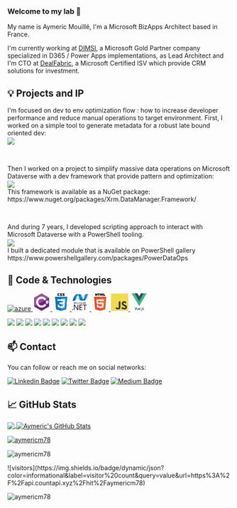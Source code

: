 ### Welcome to my lab 👋

My name is Aymeric Mouillé, I'm a Microsoft BizApps Architect based in France.

I'm currently working at [DIMSI](https://dimsi.fr/), a Microsoft Gold Partner company specialized in D365 / Power Apps implementations, as Lead Architect and I'm CTO at [DealFabric](https://www.dealfabric.com/), a Microsoft Certified ISV which provide CRM solutions for investment.

## 💡 Projects and IP

<p>
I'm focused on dev to env optimization flow : how to increase developer performance and reduce manual operations to target environment.
First, I worked on a simple tool to generate metadata for a robust late bound oriented dev:
<br/>
<a href="https://github.com/AymericM78/D365.Model.Generator">
  <img align="center" src="https://github-readme-stats.vercel.app/api/pin/?username=AymericM78&repo=D365.Model.Generator&title_color=ffffff&text_color=c9cacc&icon_color=2bbc8a&bg_color=1d1f21" />
</a>  
</p><br/>
<p>Then I worked on a project to simplify massive data operations on Microsoft Dataverse with a dev framework that provide pattern and optimization:
<br/>
<a href="https://github.com/AymericM78/Xrm.DataManager.Framework">
  <img align="center" src="https://github-readme-stats.vercel.app/api/pin/?username=AymericM78&repo=Xrm.DataManager.Framework&title_color=ffffff&text_color=c9cacc&icon_color=2bbc8a&bg_color=1d1f21" />
</a>
<br/>
This framework is available as a NuGet package:
https://www.nuget.org/packages/Xrm.DataManager.Framework/
</p><br/>
<p>
And during 7 years, I developed scripting approach to interact with Microsoft Dataverse with a PowerShell tooling.
<br/>
<a href="https://github.com/AymericM78/PowerDataOps">
  <img align="center" src="https://github-readme-stats.vercel.app/api/pin/?username=AymericM78&repo=PowerDataOps&title_color=ffffff&text_color=c9cacc&icon_color=2bbc8a&bg_color=1d1f21" />
</a>
<br/>
I built a dedicated module that is available on PowerShell gallery
https://www.powershellgallery.com/packages/PowerDataOps
</p>


## 🔧 Code & Technologies


<p align="left"> <a href="https://azure.microsoft.com/en-in/" target="_blank"> <img src="https://www.vectorlogo.zone/logos/microsoft_azure/microsoft_azure-icon.svg" alt="azure" width="40" height="40"/> </a> <a href="https://www.w3schools.com/cs/" target="_blank"> <img src="https://raw.githubusercontent.com/devicons/devicon/master/icons/csharp/csharp-original.svg" alt="csharp" width="40" height="40"/> </a> <a href="https://www.w3schools.com/css/" target="_blank"> <img src="https://raw.githubusercontent.com/devicons/devicon/master/icons/css3/css3-original-wordmark.svg" alt="css3" width="40" height="40"/> </a> <a href="https://dotnet.microsoft.com/" target="_blank"> <img src="https://raw.githubusercontent.com/devicons/devicon/master/icons/dot-net/dot-net-original-wordmark.svg" alt="dotnet" width="40" height="40"/> </a> <a href="https://www.w3.org/html/" target="_blank"> <img src="https://raw.githubusercontent.com/devicons/devicon/master/icons/html5/html5-original-wordmark.svg" alt="html5" width="40" height="40"/> </a> <a href="https://developer.mozilla.org/en-US/docs/Web/JavaScript" target="_blank"> <img src="https://raw.githubusercontent.com/devicons/devicon/master/icons/javascript/javascript-original.svg" alt="javascript" width="40" height="40"/> </a> <a href="https://vuejs.org/" target="_blank"> <img src="https://raw.githubusercontent.com/devicons/devicon/master/icons/vuejs/vuejs-original-wordmark.svg" alt="vuejs" width="40" height="40"/> </a> </p>


![](https://img.shields.io/badge/OS-Windows-informational?style=flat&logo=windows&logoColor=white&color=2bbc8a)
![](https://img.shields.io/badge/Code-CSharp-informational?style=flat&logo=csharp&logoColor=white&color=2bbc8a)
![](https://img.shields.io/badge/Code-JavaScript-informational?style=flat&logo=javascript&logoColor=white&color=2bbc8a)
![](https://img.shields.io/badge/Code-PowerShell-informational?style=flat&logo=powershell&logoColor=white&color=2bbc8a)
![](https://img.shields.io/badge/Code-PowerFx-informational?style=flat&logo=cmake&logoColor=white&color=2bbc8a)
![](https://img.shields.io/badge/Technologies-PowerApps-informational?style=flat&logo=postgresql&logoColor=white&color=2bbc8a)
![](https://img.shields.io/badge/Technologies-PowerAutomate-informational?style=flat&logo=postgresql&logoColor=white&color=2bbc8a)
![](https://img.shields.io/badge/Technologies-PowerBI-informational?style=flat&logo=postgresql&logoColor=white&color=2bbc8a)
![](https://img.shields.io/badge/Technologies-Dynamics365-informational?style=flat&logo=postgresql&logoColor=white&color=2bbc8a)

## 📫 Contact

You can follow or reach me on social networks:

[![Linkedin Badge](https://img.shields.io/badge/aymericmouille-follow%20on%20linkedin-blue?style=for-the-badge&logo=linkedin)](https://www.linkedin.com/in/aymericmouille/)
[![Twitter Badge](https://img.shields.io/badge/aymericm78-follow%20on%20twitter-blue?style=for-the-badge&logo=twitter)](https://twitter.com/aymericm78/)
[![Medium Badge](https://img.shields.io/badge/aymeric-mouille-follow%20on%20twitter-blue?style=for-the-badge&logo=twitter)](https://medium.com/@aymeric-mouille/)


## &#x1f4c8; GitHub Stats

<a href="https://github.com/AymericM78/AymericM78">
  <img align="center" src="https://github-readme-stats.vercel.app/api/top-langs/?username=AymericM78&hide=java,html&title_color=ffffff&text_color=c9cacc&icon_color=2bbc8a&bg_color=1d1f21" />
</a>
<a href="https://github.com/AymericM78/AymericM78">
  <img align="center" src="https://github-readme-stats.vercel.app/api?username=AymericM78&show_icons=true&line_height=27&count_private=true&title_color=ffffff&text_color=c9cacc&icon_color=2bbc8a&bg_color=1d1f21" alt="Aymeric's GitHub Stats" />
</a>

<p align="left"> <a href="https://github.com/ryo-ma/github-profile-trophy"><img src="https://github-profile-trophy.vercel.app/?username=aymericm78" alt="aymericm78" /></a> </p>
<p><img align="center" src="https://github-readme-streak-stats.herokuapp.com/?user=aymericm78&" alt="aymericm78" /></p>
![visitors](https://img.shields.io/badge/dynamic/json?color=informational&label=visitor%20count&query=value&url=https%3A%2F%2Fapi.countapi.xyz%2Fhit%2Faymericm78)
<p align="left"> <img src="https://komarev.com/ghpvc/?username=aymericm78&label=Profile%20views&color=0e75b6&style=flat" alt="aymericm78" /> </p>

